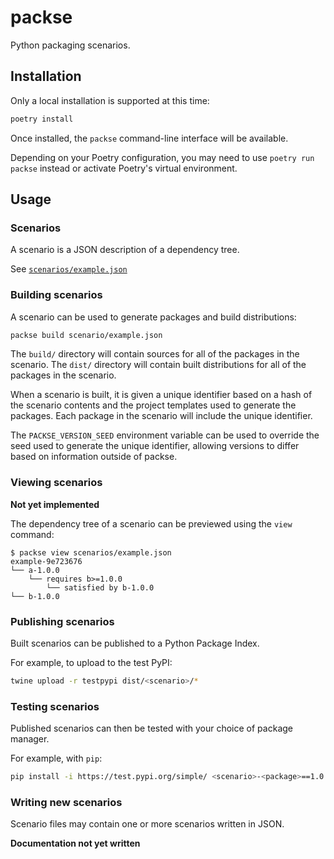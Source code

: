 # packse

Python packaging scenarios.

## Installation

Only a local installation is supported at this time:

```bash
poetry install
```
Once installed, the `packse` command-line interface will be available.

Depending on your Poetry configuration, you may need to use `poetry run packse` instead or activate Poetry's 
virtual environment.

## Usage

### Scenarios

A scenario is a JSON description of a dependency tree.

See [`scenarios/example.json`](./scenarios/example.json)

### Building scenarios

A scenario can be used to generate packages and build distributions:

```bash
packse build scenario/example.json
```

The `build/` directory will contain sources for all of the packages in the scenario.
The `dist/` directory will contain built distributions for all of the packages in the scenario.

When a scenario is built, it is given a unique identifier based on a hash of the scenario contents and the project
templates used to generate the packages. Each package in the scenario will include the unique identifier.

The `PACKSE_VERSION_SEED` environment variable can be used to override the seed used to generate the unique
identifier, allowing versions to differ based on information outside of packse.

### Viewing scenarios

**Not yet implemented**

The dependency tree of a scenario can be previewed using the `view` command:

```
$ packse view scenarios/example.json
example-9e723676
└── a-1.0.0
    └── requires b>=1.0.0
        └── satisfied by b-1.0.0
└── b-1.0.0
```

### Publishing scenarios

Built scenarios can be published to a Python Package Index.

For example, to upload to the test PyPI:

```bash
twine upload -r testpypi dist/<scenario>/*
```

### Testing scenarios

Published scenarios can then be tested with your choice of package manager.

For example, with `pip`:

```bash
pip install -i https://test.pypi.org/simple/ <scenario>-<package>==1.0.0
```

### Writing new scenarios

Scenario files may contain one or more scenarios written in JSON.

**Documentation not yet written**
